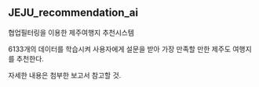 ## JEJU_recommendation_ai

협업필터링을 이용한 제주여행지 추천시스템


6133개의 데이터를 학습시켜 사용자에게 설문을 받아 가장 만족할 만한 제주도 여행지를 추천한다.

자세한 내용은 첨부한 보고서 참고할 것.
